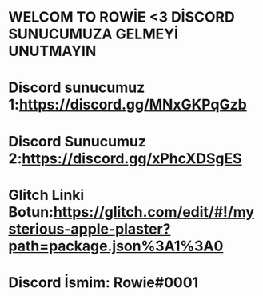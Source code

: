 # WELCOM TO ROWİE <3 DİSCORD SUNUCUMUZA GELMEYİ UNUTMAYIN
# Discord sunucumuz 1:https://discord.gg/MNxGKPqGzb
# Discord Sunucumuz 2:https://discord.gg/xPhcXDSgES 
# Glitch Linki Botun:https://glitch.com/edit/#!/mysterious-apple-plaster?path=package.json%3A1%3A0
# Discord İsmim: Rowie#0001
